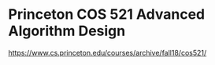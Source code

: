 # Princeton COS 521 Advanced Algorithm Design

https://www.cs.princeton.edu/courses/archive/fall18/cos521/